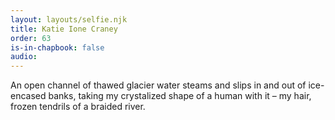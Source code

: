 ```yaml
---
layout: layouts/selfie.njk
title: Katie Ione Craney
order: 63
is-in-chapbook: false
audio: 
---
```

An open channel of thawed glacier water steams and slips in and out of ice-encased banks, taking my crystalized shape of a human with it – my hair, frozen tendrils of a braided river.
